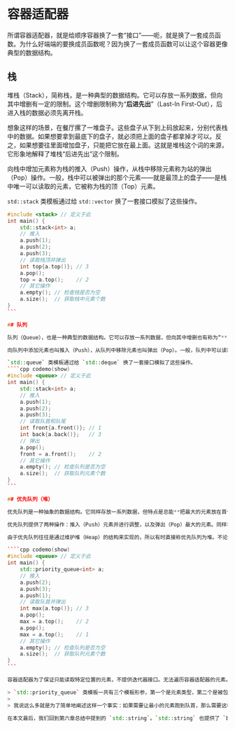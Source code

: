 # 容器适配器

所谓容器适配器，就是给顺序容器换了一套“接口”——呃，就是换了一套成员函数。为什么好端端的要换成员函数呢？因为换了一套成员函数可以让这个容器更像典型的数据结构。

## 栈

堆栈（Stack），简称栈，是一种典型的数据结构。它可以存放一系列数据，但向其中增删有一定的限制。这个增删限制称为“**后进先出**”（Last-In First-Out），后进入栈的数据必须先离开栈。

想象这样的场景，在餐厅摞了一堆盘子。这些盘子从下到上码放起来，分别代表栈中的数据。如果想要拿到最底下的盘子，就必须把上面的盘子都拿掉才可以。反之，如果想要往里面增加盘子，只能把它放在最上面。这就是堆栈这个词的来源，它形象地解释了堆栈“后进先出”这个限制。

向栈中增加元素称为栈的推入（Push）操作，从栈中移除元素称为站的弹出（Pop）操作。一般，栈中可以被弹出的那个元素——就是最顶上的盘子——是栈中唯一可以读取的元素，它被称为栈的顶（Top）元素。

`std::stack` 类模板通过给 `std::vector` 换了一套接口模拟了这些操作。
````cpp codemo(show)
#include <stack> // 定义于此
int main() {
    std::stack<int> a;
    // 推入
    a.push(1);
    a.push(2);
    a.push(3);
    // 读取栈顶并弹出
    int top{a.top()}; // 3
    a.pop();
    top = a.top();    // 2
    // 其它操作
    a.empty(); // 检查栈是否为空
    a.size();  // 获取栈中元素个数
}
```

## 队列

队列（Queue），也是一种典型的数据结构。它可以存放一系列数据，但向其中增删也有称为“**先进先出**”（First-In First-Out）的限制：先进入队列的数据必须先离开队列。想象队列的场景也非常自然：比如排队买票。每个人代表队列中的数据，只有队首买到票的人才能离开队列，而新来的人必须排在队列的末尾。

向队列中添加元素也叫推入（Push），从队列中移除元素也叫弹出（Pop）。一般，队列中可以读取两个元素：可以弹出的队首（Front）元素和最后一个队尾（Back）元素。

`std::queue` 类模板通过给 `std::deque` 换了一套接口模拟了这些操作。
````cpp codemo(show)
#include <queue> // 定义于此
int main() {
    std::stack<int> a;
    // 推入
    a.push(1);
    a.push(2);
    a.push(3);
    // 读取队首和队尾
    int front{a.front()}; // 1
    int back{a.back()};   // 3
    // 弹出
    a.pop();
    front = a.front();    // 2
    // 其它操作
    a.empty(); // 检查队列是否为空
    a.size();  // 获取队列元素个数
}
```

## 优先队列（堆）

优先队列是一种抽象的数据结构。它同样存放一系列数据，但特点是总能**把最大的元素放在首个位置**上。当然这是有代价的，每次向其中插入元素，都需要进行一番调整才能做到。而且它颇像关联容器：不能自己控制元素的顺序，且不允许中途修改某个元素的值。

优先队列提供了两种操作：推入（Push）元素并进行调整，以及弹出（Pop）最大的元素。同样地，一般只允许读取优先队列的队首，也就是最大的元素的值。

由于优先队列往往是通过维护堆（Heap）的结构来实现的，所以有时直接称优先队列为堆。不论如何，`std::priority_queue` 类模板通过给 `std::vector` 换了一套接口实现了优先队列。

````cpp codemo(show)
#include <queue> // 定义于此
int main() {
    std::priority_queue<int> a;
    // 推入
    a.push(2);
    a.push(3);
    a.push(1);
    // 读取队首并弹出
    int max{a.top()}; // 3
    a.pop();
    max = a.top();    // 2
    a.pop();
    max = a.top();    // 1
    // 其它操作
    a.empty(); // 检查队列是否为空
    a.size();  // 获取队列元素个数
}
```

容器适配器为了保证只能读取特定位置的元素，不提供迭代器接口。无法遍历容器适配器的元素。这或许是 C++ 封装特性的典型体现。

> `std::priority_queue` 类模板一共有三个模板形参，第一个是元素类型，第二个是被包装的底层容器，第三个则是判断“最大值”的依据。由于 `std::priority_queue` 是非常早进入标准库的，所以它是通过一个重载了 `operator()` 的类 `Comp` 作为判断最大值的依据。如果容器中两个元素 `a` 和 `b` 满足 `Comp()(a, b)` 为 `true` 的话，就认为 `a` 比 `b` 要小。默认的参数是 `std::less<T>` 类，它会将 `a < b` 的结果作为其 `operator()` 的返回值。
> 
> 我说这么多就是为了简单地阐述这样一个事实：如果需要让最小的元素跑到队首，那么需要这样声明优先队列：`std::priority_queue<T, std::vector<T>, std::greater<T>>`，把 `std::greater<T>` 作为第三模板实参。总之挺麻烦的。

在本文最后，我们回到第六章总结中提到的 `std::string`。`std::string` 也提供了 `begin` 和 `end` 成员函数，它们返回的是连续迭代器。这使得它看上去和 `std::vector<char>` 功能上是类似的；但作为字符串的实现，它更进一步提供了一些细致的字符串操作。并且为了和 C 风格字符串兼容，`std::string` 总是以空字符结束的。你当然可以把 `std::string` 视为一个精致的容器，但由于 STL 是一个历史性的术语，而 `std::string` 的诞生远早于其它 STL 容器，所以一般不认为 `std::string` 是 STL 的一部分。
